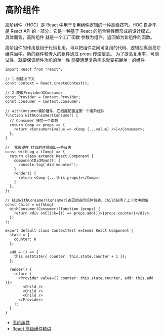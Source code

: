 # 高阶组件

高阶组件（HOC）是 React 中用于复用组件逻辑的一种高级技巧。HOC 自身不是 React API 的一部分，它是一种基于 React 的组合特性而形成的设计模式。  
具体而言，高阶组件 就是一个工厂函数 参数为组件，返回值为新组件的函数。

高阶组件的作用是用于代码复用，可以把组件之间可复用的代码、逻辑抽离到高阶组件当中。新的组件和传入的组件通过 props 传递信息。
为了提高复用率，可测试性，就要保证组件功能的单一性 弱要满足复杂需求就要拓展单一的组件

```
import React from "react";

// 1.创建上下文
const Context = React.createContext();

// 2.获取Provider和Consumer
const Provider = Context.Provider;
const Consumer = Context.Consumer;

// withConsumer高阶组件，它根据配置返回一个高阶组件
function withConsumer(Consumer) {
  // Consumer 接受一个函数
  return Comp => props => {
    return <Consumer>{value => <Comp {...value} />}</Consumer>;
  };
}

//  我希望在 挂载的时候输出一些日志
const withLog = (Comp) => {
  return class extends React.Component {
    componentDidMount() {
      console.log('did mounted');
    }
    render() {
      return <Comp {...this.props}></Comp>;
    }
  };
};

// 经过withConsumer(Consumer)返回的高阶组件包装，Child获得了上下文中的值
const Child = withLog(
  withConsumer(Consumer)(function (props) {
    return <div onClick={() => props.add()}>{props.counter}</div>;
  })
);

export default class ContextTest extends React.Component {
  state = {
    counter: 0
  };

  add = () => {
    this.setState({ counter: this.state.counter + 1 });
  };

  render() {
    return (
      <Provider value={{ counter: this.state.counter, add: this.add }}>
        <Child />
        <Child />
        <Child />
      </Provider>
    );
  }
}

```

- [高阶组件](http://huziketang.mangojuice.top/books/react/lesson28)
- [React 高级组件精讲](https://github.com/qq449245884/xiaozhi/issues/44)
